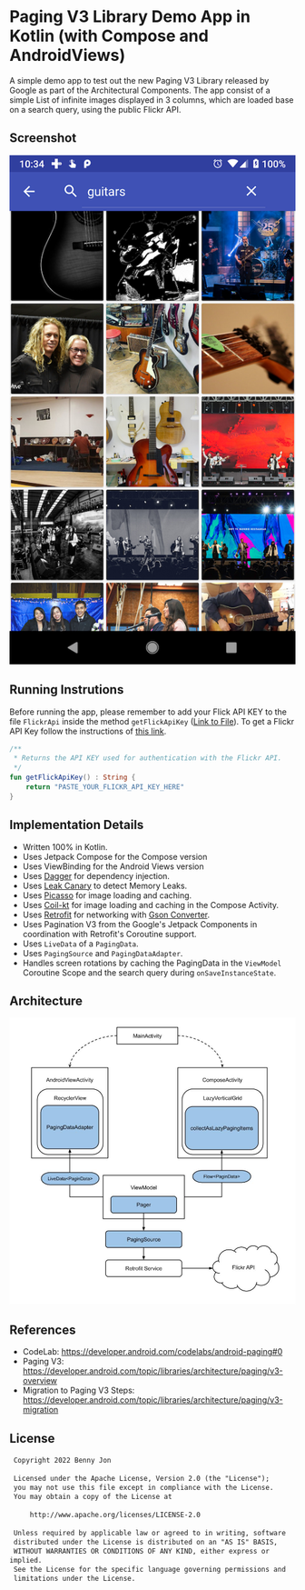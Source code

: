 # Paging V3 Library Demo App in Kotlin (with Compose and AndroidViews)

A simple demo app to test out the new Paging V3 Library released by Google as part of the Architectural Components. 
The app consist of a simple List of infinite images displayed in 3 columns, which are loaded base on a search query, using the public Flickr API.

## Screenshot

<p align="center">
<img src="https://github.com/benny-jon/searchi/blob/master/demo_app_home.png"/>
</p>

## Running Instrutions

Before running the app, please remember to add your Flick API KEY to the file `FlickrApi` inside the method `getFlickApiKey` ([Link to File](https://github.com/benny-jon/searchi/blob/master/app/src/main/java/com/bennyjon/searchi/network/FlickrApi.kt)). To get a Flickr API Key follow the instructions of [this link](https://www.flickr.com/services/apps/create/).
```kotlin
/**
 * Returns the API KEY used for authentication with the Flickr API.
 */
fun getFlickApiKey() : String {
    return "PASTE_YOUR_FLICKR_API_KEY_HERE"
}

```

## Implementation Details

* Written 100% in Kotlin.
* Uses Jetpack Compose for the Compose version
* Uses ViewBinding for the Android Views version
* Uses [Dagger](https://github.com/google/dagger) for dependency injection.
* Uses [Leak Canary](https://square.github.io/leakcanary/) to detect Memory Leaks.
* Uses [Picasso](https://github.com/square/picasso) for image loading and caching.
* Uses [Coil-kt](https://github.com/coil-kt/coil) for image loading and caching in the Compose Activity.
* Uses [Retrofit](https://github.com/square/retrofit) for networking with [Gson Converter](https://github.com/square/retrofit/tree/master/retrofit-converters/gson).
* Uses Pagination V3 from the Google's Jetpack Components in coordination with Retrofit's Coroutine support.
* Uses `LiveData` of a `PagingData`.
* Uses `PagingSource` and `PagingDataAdapter`.
* Handles screen rotations by caching the PagingData in the `ViewModel` Coroutine Scope and the search query during `onSaveInstanceState`.

## Architecture

<p align="center">
<img src="https://github.com/benny-jon/searchi/blob/master/Searchi_Architecture.jpeg"/>
</p>

## References

* CodeLab: https://developer.android.com/codelabs/android-paging#0
* Paging V3: https://developer.android.com/topic/libraries/architecture/paging/v3-overview
* Migration to Paging V3 Steps: https://developer.android.com/topic/libraries/architecture/paging/v3-migration

## License

     Copyright 2022 Benny Jon

     Licensed under the Apache License, Version 2.0 (the "License");
     you may not use this file except in compliance with the License.
     You may obtain a copy of the License at

         http://www.apache.org/licenses/LICENSE-2.0

     Unless required by applicable law or agreed to in writing, software
     distributed under the License is distributed on an "AS IS" BASIS,
     WITHOUT WARRANTIES OR CONDITIONS OF ANY KIND, either express or implied.
     See the License for the specific language governing permissions and
     limitations under the License.
